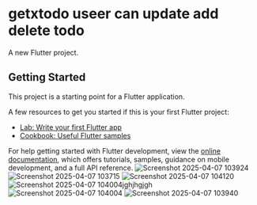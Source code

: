 # getxtodo useer can update add delete todo

A new Flutter project.

## Getting Started

This project is a starting point for a Flutter application.

A few resources to get you started if this is your first Flutter project:

- [Lab: Write your first Flutter app](https://docs.flutter.dev/get-started/codelab)
- [Cookbook: Useful Flutter samples](https://docs.flutter.dev/cookbook)

For help getting started with Flutter development, view the
[online documentation](https://docs.flutter.dev/), which offers tutorials,
samples, guidance on mobile development, and a full API reference.
![Screenshot 2025-04-07 103924](https://github.com/user-attachments/assets/8aca85d2-b3ca-4de3-8bdb-459f943e5a5a)
![Screenshot 2025-04-07 103715](https://github.com/user-attachments/assets/245a5bfc-2d62-435a-82f0-684ee1f8c008)
![Screenshot 2025-04-07 104120](https://github.com/user-attachments/assets/cd232c90-5393-4c30-bb9b-db8ecc506103)
![Screenshot 2025-04-07 104004jghjhgjgh](https://github.com/user-attachments/assets/a364851d-21d4-40fa-ae2c-8439fad9fd60)
![Screenshot 2025-04-07 104004](https://github.com/user-attachments/assets/270b3092-d4af-4b1c-999a-531defa1327d)
![Screenshot 2025-04-07 103940](https://github.com/user-attachments/assets/35d3fcaf-199a-4831-9508-cef3c9a1dbe9)
